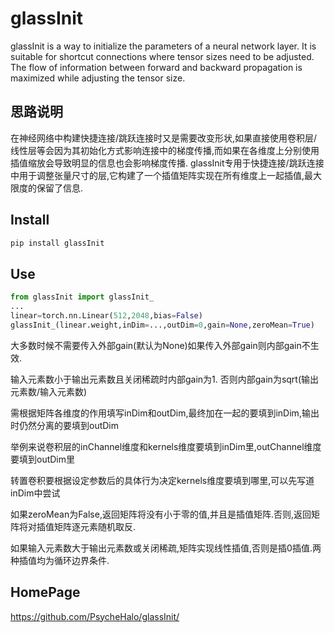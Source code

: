 # glassInit
glassInit is a way to initialize the parameters of a neural network layer. It is suitable for shortcut connections where tensor sizes need to be adjusted. The flow of information between forward and backward propagation is maximized while adjusting the tensor size.  

## 思路说明
在神经网络中构建快捷连接/跳跃连接时又是需要改变形状,如果直接使用卷积层/线性层等会因为其初始化方式影响连接中的梯度传播,而如果在各维度上分别使用插值缩放会导致明显的信息也会影响梯度传播. glassInit专用于快捷连接/跳跃连接中用于调整张量尺寸的层,它构建了一个插值矩阵实现在所有维度上一起插值,最大限度的保留了信息.

## Install
```bash
pip install glassInit
```

## Use
```python
from glassInit import glassInit_
...
linear=torch.nn.Linear(512,2048,bias=False)
glassInit_(linear.weight,inDim=...,outDim=0,gain=None,zeroMean=True)
```

大多数时候不需要传入外部gain(默认为None)如果传入外部gain则内部gain不生效.

输入元素数小于输出元素数且关闭稀疏时内部gain为1. 否则内部gain为sqrt(输出元素数/输入元素数)

需根据矩阵各维度的作用填写inDim和outDim,最终加在一起的要填到inDim,输出时仍然分离的要填到outDim

举例来说卷积层的inChannel维度和kernels维度要填到inDim里,outChannel维度要填到outDim里

转置卷积要根据设定参数后的具体行为决定kernels维度要填到哪里,可以先写道inDim中尝试

如果zeroMean为False,返回矩阵将没有小于零的值,并且是插值矩阵.否则,返回矩阵将对插值矩阵逐元素随机取反.  

如果输入元素数大于输出元素数或关闭稀疏,矩阵实现线性插值,否则是插0插值.两种插值均为循环边界条件.  


## HomePage
<https://github.com/PsycheHalo/glassInit/>
